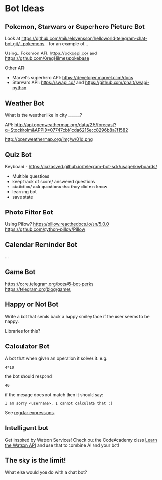 # Bot Ideas

## Pokemon, Starwars or Superhero Picture Bot

Look at https://github.com/mikaelsvensson/helloworld-telegram-chat-bot.git/...pokemons... for an example of... 

Using...Pokemon API: https://pokeapi.co/ and https://github.com/GregHilmes/pokebase

Other API:

* Marvel's superhero API: https://developer.marvel.com/docs
* Starwars API: https://swapi.co/ and https://github.com/phalt/swapi-python

## Weather Bot

What is the weather like in city ______? 

API:
http://api.openweathermap.org/data/2.5/forecast?q=Stockholm&APPID=07747cbb1cda6215ecc8296b8a7f1582

http://openweathermap.org/img/w/01d.png

## Quiz Bot

Keyboard - https://irazasyed.github.io/telegram-bot-sdk/usage/keyboards/

* Multiple questions
* keep track of score/ answered questions
* statistics/ ask questions that they did not know
* learning bot
* save state


## Photo Filter Bot

Using Pillow?
https://pillow.readthedocs.io/en/5.0.0
https://github.com/python-pillow/Pillow

## Calendar Reminder Bot

...

## Game Bot

https://core.telegram.org/bots#5-bot-perks
https://telegram.org/blog/games

## Happy or Not Bot

Write a bot that sends back a happy smiley face if the user seems to be happy.

Libraries for this?

## Calculator Bot

A bot that when given an operation it solves it. e.g.

    4*10

the bot should respond

    40

if the mesage does not match <number><operation><number> then it should say:

    I am sorry <username>, I cannot calculate that :(

See [regular expressions](https://docs.python.org/3/howto/regex.html).

## Intelligent bot

Get inspired by Watson Services! Check out the CodeAcademy class [Learn the Watson API](https://www.codecademy.com/courses/ibm-watson/lessons/working-app/exercises/wdc-overview) and use that to combine AI and your bot!

## The sky is the limit!

What else would you do with a chat bot?

